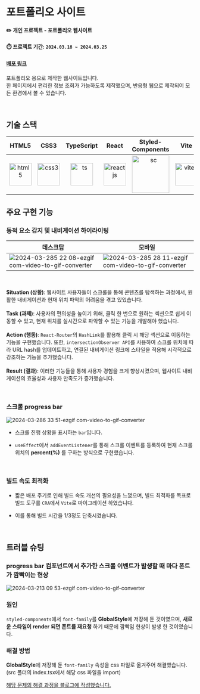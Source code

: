 # 포트폴리오 사이트
#### ✏️ 개인 프로젝트 - 포트폴리오 웹사이트
#### ⏱️ 프로젝트 기간: `2024.03.18 ~ 2024.03.25`
#### [배포 링크](https://yujunsun0.github.io/)

포트폴리오 용으로 제작한 웹사이트입니다.<br />
한 페이지에서 편리한 정보 조회가 가능하도록 제작했으며, 반응형 웹으로 제작되어 모든 환경에서 볼 수 있습니다.<br />

<br />

## 기술 스택
|HTML5|CSS3|TypeScript|React|Styled-Components|Vite|
|:---:|:---:|:---:|:---:|:---:|:---:|
|<img width="60" alt="html5" src="https://github.com/YujunSun0/YujunSun0.github.io/assets/120611048/32d1b7e2-bbf0-4ce9-9063-ee1f83b3cf06">|<img width="60" alt="css3" src="https://github.com/YujunSun0/YujunSun0.github.io/assets/120611048/e864e931-28e3-4ede-a67b-0b9ec365a1f4">|<img width="60" alt="ts" src="https://github.com/YujunSun0/YujunSun0.github.io/assets/120611048/53ac97ed-b3dc-4142-b93d-b95eb075e1d4" />|<img width="60" alt="reactjs" src="https://github.com/YujunSun0/YujunSun0.github.io/assets/120611048/f500d1db-4f3c-4674-b715-a4d5ea1d6179">|<img width="100" src="https://github.com/YujunSun0/YujunSun0.github.io/assets/120611048/39c4baac-f29f-4fd4-9eae-b3234610ece7" alt="sc" />|<img width="60" src="https://github.com/YujunSun0/YujunSun0.github.io/assets/120611048/4b2926d2-efcd-416a-9333-aff86631f786" alt="vite" />|


## 주요 구현 기능

### 동적 요소 감지 및 내비게이션 하이라이팅

|데스크탑|모바일|
|--|--|
|![2024-03-285 22 08-ezgif com-video-to-gif-converter](https://github.com/kimtjrgus/Salog/assets/120611048/304d9238-c945-44d4-b4a4-0b2eb7b8eb46)|![2024-03-285 28 11-ezgif com-video-to-gif-converter](https://github.com/kimtjrgus/Salog/assets/120611048/32eab9c3-c08d-4f25-be05-8dee62e7d081)|

<br />

**Situation (상황)**: 웹사이트 사용자들이 스크롤을 통해 콘텐츠를 탐색하는 과정에서, 원활한 내비게이션과 현재 위치 파악의 어려움을 겪고 있었습니다.
<br />
<br />
**Task (과제)**: 사용자의 편의성을 높이기 위해, 클릭 한 번으로 원하는 섹션으로 쉽게 이동할 수 있고, 현재 위치를 실시간으로 파악할 수 있는 기능을 개발해야 했습니다.
<br />
<br />
**Action (행동)**: `React-Router`의 `HashLink`를 활용해 클릭 시 해당 섹션으로 이동하는 기능을 구현했습니다. 또한, `intersectionObserver API`를 사용하여 스크롤 위치에 따라 URL hash를 업데이트하고, 연결된 내비게이션 링크에 스타일을 적용해 시각적으로 강조하는 기능을 추가했습니다.
<br />
<br />
**Result (결과)**: 이러한 기능들을 통해 사용자 경험을 크게 향상시켰으며, 웹사이트 내비게이션의 효율성과 사용자 만족도가 증가했습니다.

<br />

### 스크롤 progress bar

![2024-03-286 33 51-ezgif com-video-to-gif-converter](https://github.com/YujunSun0/YujunSun0.github.io/assets/120611048/a5c9d8a3-02d3-4ed8-b82e-332410ba4faf)

- 스크롤 진행 상황을 표시하는 `bar`입니다.
- `useEffect`에서 `addEventListener`를 통해 스크롤 이벤트를 등록하여 현재 스크롤 위치의 **percent(%)** 를 구하는 방식으로 구현했습니다.

  <br />

### 빌드 속도 최적화

- 짧은 배포 주기로 인해 빌드 속도 개선의 필요성을 느꼈으며, 빌드 최적화를 목표로 빌드 도구를 `CRA`에서 `Vite`로 마이그레이션 하였습니다.
- 이를 통해 빌드 시간을 1/3정도 단축시켰습니다.

  <br />


## 트러블 슈팅

### progress bar 컴포넌트에서 추가한 스크롤 이벤트가 발생할 때 마다 폰트가 깜빡이는 현상

![2024-03-213 09 53-ezgif com-video-to-gif-converter](https://github.com/YujunSun0/YujunSun0.github.io/assets/120611048/2387863a-78c9-4dab-b25d-b3b77b20826b)

### 원인
`styled-components`에서 `font-family`를 **GlobalStyle**에 저장해 둔 것이였으며, **새로운 스타일이 render 되면 폰트를 재요청** 하기 때문에 깜빡임 현상이 발생 한 것이였습니다.

### 해결 방법
**GlobalStyle**에 저장해 둔 `font-family` 속성을 css 파일로 옮겨주어 해결했습니다. (src 폴더의 index.tsx에서 해당 css 파일을 import)

<a href="https://velog.io/@yujunsun0/React-%EB%A0%8C%EB%8D%94%EB%A7%81-%EC%8A%A4%ED%81%AC%EB%A1%A4-%EC%9D%B4%EB%B2%A4%ED%8A%B8-%EB%B0%9C%EC%83%9D-%EC%8B%9C-%ED%8F%B0%ED%8A%B8-%EA%B9%9C%EB%B9%A1%EC%9E%84-Feat.-styled-componets" target="_blank">해당 문제의 해결 과정을 블로그에 작성했습니다.</a>

